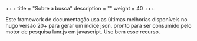 +++
title = "Sobre a busca"
description = ""
weight = 40
+++

Este framework de documentação  usa as últimas melhorias disponíveis no hugo versão 20+ para gerar um índice json, pronto para ser consumido pelo motor de pesquisa lunr.js em javascript. Use bem esse recurso.
